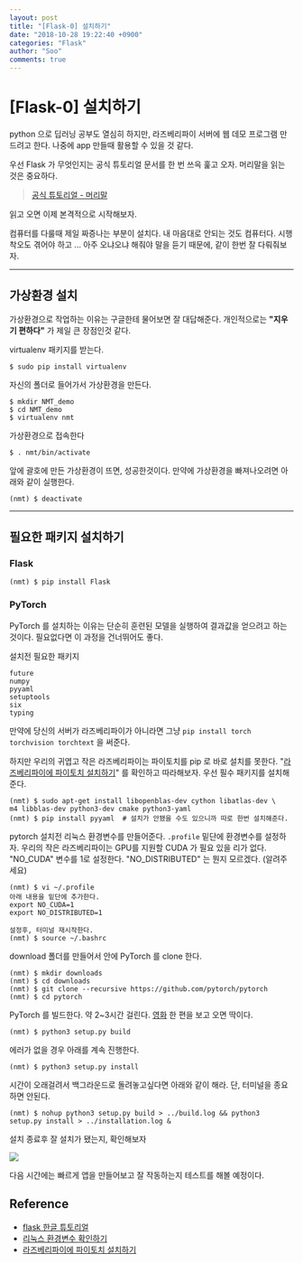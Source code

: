 ```yaml
---
layout: post
title: "[Flask-0] 설치하기"
date: "2018-10-28 19:22:40 +0900"
categories: "Flask"
author: "Soo"
comments: true
---
```


# [Flask-0] 설치하기

python 으로 딥러닝 공부도 열심히 하지만, 라즈베리파이 서버에 웹 데모 프로그램 만드려고 한다. 나중에 app 만들때 활용할 수 있을 것 같다.

우선 Flask 가 무엇인지는 공식 튜토리얼 문서를 한 번 쓰윽 훑고 오자. 머리말을 읽는 것은 중요하다.

> [공식 튜토리얼 - 머리말](https://flask-docs-kr.readthedocs.io/ko/latest/foreword.html)

읽고 오면 이제 본격적으로 시작해보자. 

컴퓨터를 다룰때 제일 짜증나는 부분이 설치다. 내 마음대로 안되는 것도 컴퓨터다. 시행착오도 겪어야 하고 ... 아주 오냐오냐 해줘야 말을 듣기 때문에, 같이 한번 잘 다뤄줘보자.

---

## 가상환경 설치

가상환경으로 작업하는 이유는 구글한테 물어보면 잘 대답해준다. 개인적으로는 **"지우기 편하다"** 가 제일 큰 장점인것 같다.

virtualenv 패키지를 받는다. 

```
$ sudo pip install virtualenv
```

자신의 폴더로 들어가서 가상환경을 만든다.

```
$ mkdir NMT_demo
$ cd NMT_demo
$ virtualenv nmt
```

가상환경으로 접속한다

```
$ . nmt/bin/activate
```

앞에 괄호에 만든 가상환경이 뜨면, 성공한것이다. 만약에 가상환경을 빠져나오려면 아래와 같이 실행한다.

```
(nmt) $ deactivate
```
 
---

## 필요한 패키지 설치하기

### Flask

```
(nmt) $ pip install Flask
```


### PyTorch

PyTorch 를 설치하는 이유는 단순히 훈련된 모델을 실행하여 결과값을 얻으려고 하는 것이다. 필요없다면 이 과정을 건너뛰어도 좋다.

설치전 필요한 패키지

```
future
numpy
pyyaml
setuptools
six
typing
```

만약에 당신의 서버가 라즈베리파이가 아니라면 그냥 `pip install torch torchvision torchtext` 을 써준다.

하지만 우리의 귀엽고 작은 라즈베리파이는 파이토치를 pip 로 바로 설치를 못한다. "[라즈베리파이에 파이토치 설치하기](https://gist.github.com/fgolemo/b973a3fa1aaa67ac61c480ae8440e754)" 를 확인하고 따라해보자. 우선 필수 패키지를 설치해준다.

```
(nmt) $ sudo apt-get install libopenblas-dev cython libatlas-dev \
m4 libblas-dev python3-dev cmake python3-yaml
(nmt) $ pip install pyyaml  # 설치가 안됐을 수도 있으니까 따로 한번 설치해준다.
```

pytorch 설치전 리눅스 환경변수를 만들어준다. `.profile` 밑단에 환경변수를 설정하자. 우리의 작은 라즈베리파이는 GPU를 지원할 CUDA 가 필요 있을 리가 없다. "NO\_CUDA" 변수를 1로 설정한다. "NO\_DISTRIBUTED" 는 뭔지 모르겠다. (알려주세요)


```
(nmt) $ vi ~/.profile
아래 내용을 밑단에 추가한다.
export NO_CUDA=1
export NO_DISTRIBUTED=1

설정후, 터미널 재시작한다.
(nmt) $ source ~/.bashrc
```

download 폴더를 만들어서 안에 PyTorch 를 clone 한다.

```
(nmt) $ mkdir downloads
(nmt) $ cd downloads
(nmt) $ git clone --recursive https://github.com/pytorch/pytorch
(nmt) $ cd pytorch
```

PyTorch 를 빌드한다. 약 2~3시간 걸린다. [영화](https://ko.wikipedia.org/wiki/%EC%9D%B8%EC%85%89%EC%85%98) 한 편을 보고 오면 딱이다.

```
(nmt) $ python3 setup.py build
```

에러가 없을 경우 아래를 계속 진행한다. 

```
(nmt) $ python3 setup.py install
```

시간이 오래걸려서 백그라운드로 돌려놓고싶다면 아래와 같이 해라. 단, 터미널을 종요하면 안된다.

```
(nmt) $ nohup python3 setup.py build > ../build.log && python3 setup.py install > ../installation.log &
```

설치 종료후 잘 설치가 됐는지, 확인해보자

<img src=https://dl.dropbox.com/s/hgire0dsh32x2j0/1030_testtorch.png>


다음 시간에는 빠르게 앱을 만들어보고 잘 작동하는지 테스트를 해볼 예정이다.

## Reference

* [flask 한글 튜토리얼](https://flask-docs-kr.readthedocs.io/ko/latest/installation.html)
* [리눅스 환경변수 확인하기](http://onecellboy.tistory.com/220)
* [라즈베리파이에 파이토치 설치하기](https://gist.github.com/fgolemo/b973a3fa1aaa67ac61c480ae8440e754)
